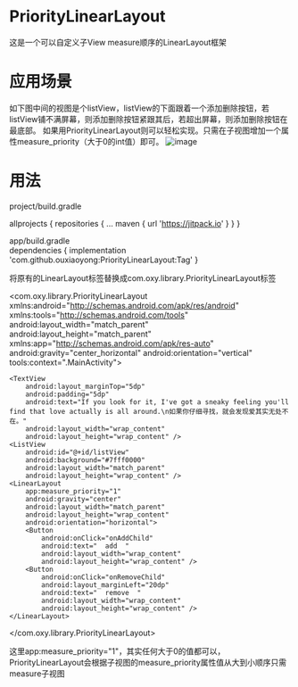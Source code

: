 # PriorityLinearLayout
这是一个可以自定义子View measure顺序的LinearLayout框架
# 应用场景
如下图中间的视图是个listView，listView的下面跟着一个添加删除按钮，若listView铺不满屏幕，则添加删除按钮紧跟其后，若超出屏幕，则添加删除按钮在最底部。
如果用PriorityLinearLayout则可以轻松实现。只需在子视图增加一个属性measure_priority（大于0的int值）即可。
 ![image](https://github.com/ouxiaoyong/PriorityLinearLayout/blob/master/images/image1.png)
# 用法
project/build.gradle  

allprojects {
	repositories {
		...
		maven { url 'https://jitpack.io' }
	}
	}
  
  app/build.gradle  
  dependencies {
	        implementation 'com.github.ouxiaoyong:PriorityLinearLayout:Tag'
	}
  
  将原有的LinearLayout标签替换成com.oxy.library.PriorityLinearLayout标签
<?xml version="1.0" encoding="utf-8"?>
<com.oxy.library.PriorityLinearLayout xmlns:android="http://schemas.android.com/apk/res/android"
    xmlns:tools="http://schemas.android.com/tools"
    android:layout_width="match_parent"
    android:layout_height="match_parent"
    xmlns:app="http://schemas.android.com/apk/res-auto"
    android:gravity="center_horizontal"
    android:orientation="vertical"
    tools:context=".MainActivity">

    <TextView
        android:layout_marginTop="5dp"
        android:padding="5dp"
        android:text="If you look for it, I've got a sneaky feeling you'll find that love actually is all around.\n如果你仔细寻找，就会发现爱其实无处不在。"
        android:layout_width="wrap_content"
        android:layout_height="wrap_content" />
    <ListView
        android:id="@+id/listView"
        android:background="#7fff0000"
        android:layout_width="match_parent"
        android:layout_height="wrap_content" />
    <LinearLayout
        app:measure_priority="1"
        android:gravity="center"
        android:layout_width="match_parent"
        android:layout_height="wrap_content"
        android:orientation="horizontal">
        <Button
            android:onClick="onAddChild"
            android:text="  add  "
            android:layout_width="wrap_content"
            android:layout_height="wrap_content" />
        <Button
            android:onClick="onRemoveChild"
            android:layout_marginLeft="20dp"
            android:text="  remove  "
            android:layout_width="wrap_content"
            android:layout_height="wrap_content" />
    </LinearLayout>
</com.oxy.library.PriorityLinearLayout>

这里app:measure_priority="1"，其实任何大于0的值都可以，PriorityLinearLayout会根据子视图的measure_priority属性值从大到小顺序只需measure子视图
